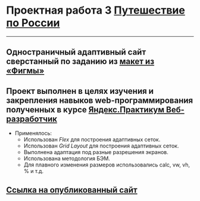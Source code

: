 

#  Проектная работа 3 [Путешествие по России](https://practicum.yandex.ru/learn/web/courses/c4f5c70d-2a5b-43e4-86f0-3b05bdf08616/sprints/14193/topics/c6ec58d5-2a1b-47f8-956b-383b08adaefe/lessons/d2897bfe-5f92-4c77-af34-220bb0a2324c/)
---
Одностраничный адаптивный сайт сверстанный по заданию из [макет из «Фигмы»](https://www.figma.com/file/5S2WSbEFL6awjVWJ0NWL8Q/Sprint-3_-Russia-_-desktop-mobile?node-id=28503%3A0)
---
Проект выполнен в целях изучения и закрепления навыков web-программирования полученных в курсе [Яндекс.Практикум Веб-разработчик](https://practicum.yandex.ru/profile/web/)
---
+ Применялось:
    + Использован _Flex_ для построения адаптивных сеток. 
    + Использован _Grid Layout_ для построения адаптивных сеток.
    + Выполнена адаптация под разные разрешения экранов.
    + Использована методология БЭМ.
    + Для плавного изменения размеров использовались calc, vw, vh, % и т.д.

##   [Ccылка на опубликованный сайт](https://striii.github.io/russian-travel/index.html)
  